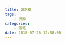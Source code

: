 ```yaml
---
title: GCP和
tags: 
    - 折腾
categories:
    - 随笔
date: 2018-07-26 12:58:00
---
```


<!--stackedit_data:
eyJoaXN0b3J5IjpbLTEyODYxODE1MjJdfQ==
-->